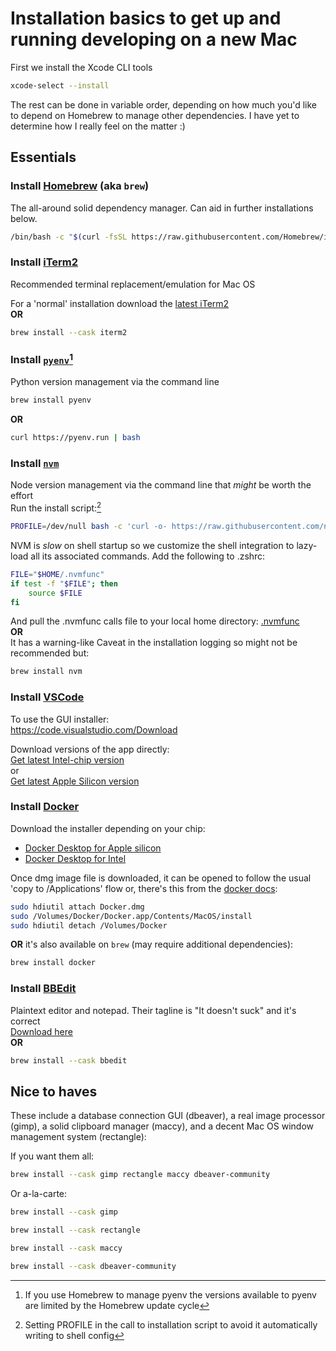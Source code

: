 # Installation basics to get up and running developing on a new Mac

First we install the Xcode CLI tools

```sh
xcode-select --install
```

The rest can be done in variable order, depending on how much you'd like to depend on Homebrew to manage other dependencies. I have yet to determine how I really feel on the matter :)

## Essentials

### Install [Homebrew](https://brew.sh) (aka `brew`)

The all-around solid dependency manager. Can aid in further installations below.  
```sh
/bin/bash -c "$(curl -fsSL https://raw.githubusercontent.com/Homebrew/install/HEAD/install.sh)"
```

### Install [iTerm2](https://iterm2.com/)

Recommended terminal replacement/emulation for Mac OS  

For a 'normal' installation download the [latest iTerm2](https://iterm2.com/downloads/stable/latest)  
**OR**  
```sh
brew install --cask iterm2
```

### Install [`pyenv`](https://github.com/pyenv/pyenv)[^brew-pyenv-note]

Python version management via the command line  
```sh
brew install pyenv
```  
**OR**  
```sh
curl https://pyenv.run | bash
```

### Install [`nvm`](https://nvm.sh)

Node version management via the command line that _might_ be worth the effort  
Run the install script:[^nvm-shell-note]  
```sh
PROFILE=/dev/null bash -c 'curl -o- https://raw.githubusercontent.com/nvm-sh/nvm/v0.39.5/install.sh | bash'
```

NVM is _slow_ on shell startup so we customize the shell integration to lazy-load all its associated commands. Add the following to .zshrc:  
```sh
FILE="$HOME/.nvmfunc"
if test -f "$FILE"; then
    source $FILE
fi
```  
And pull the .nvmfunc calls file to your local home directory: [.nvmfunc](.nvmfunc)  
**OR**  
It has a warning-like Caveat in the installation logging so might not be recommended but:  
```sh
brew install nvm
```

### Install [VSCode](https://code.visualstudio.com/)

To use the GUI installer:  
https://code.visualstudio.com/Download  

Download versions of the app directly:  
[Get latest Intel-chip version](https://update.code.visualstudio.com/latest/darwin/stable)  
or  
[Get latest Apple Silicon version](https://update.code.visualstudio.com/latest/darwin-arm64/stable)  

### Install [Docker](https://www.docker.com/)

Download the installer depending on your chip:  
- [Docker Desktop for Apple silicon](https://desktop.docker.com/mac/main/arm64/Docker.dmg)
- [Docker Desktop for Intel](https://desktop.docker.com/mac/main/amd64/Docker.dmg)  

Once dmg image file is downloaded, it can be opened to follow the usual 'copy to /Applications' flow or, there's this from the [docker docs](https://docs.docker.com/desktop/install/mac-install/#install-and-run-docker-desktop-on-mac):  
```sh
sudo hdiutil attach Docker.dmg
sudo /Volumes/Docker/Docker.app/Contents/MacOS/install
sudo hdiutil detach /Volumes/Docker
```  
**OR**
it's also available on `brew` (may require additional dependencies):  
```sh
brew install docker
```

### Install [BBEdit](https://www.barebones.com/products/bbedit/)

Plaintext editor and notepad. Their tagline is "It doesn't suck" and it's correct  
[Download here](https://www.barebones.com/products/bbedit/download.html)  
**OR**  
```sh
brew install --cask bbedit
```

## Nice to haves

These include a database connection GUI (dbeaver), a real image processor (gimp), a solid clipboard manager (maccy), and a decent Mac OS window management system (rectangle):  

If you want them all:  
```sh
brew install --cask gimp rectangle maccy dbeaver-community
```  

Or a-la-carte:  
```sh
brew install --cask gimp
```  
```sh
brew install --cask rectangle
```  
```sh
brew install --cask maccy
```  
```sh
brew install --cask dbeaver-community
```  

[^brew-pyenv-note]: If you use Homebrew to manage pyenv the versions available to pyenv are limited by the Homebrew update cycle

[^nvm-shell-note]: Setting PROFILE in the call to installation script to avoid it automatically writing to shell config
